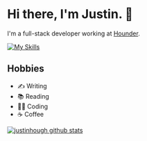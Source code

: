 # Hi there, I'm Justin. 👋

I'm a full-stack developer working at [Hounder](https://github.com/Hounder-Co).

[![My Skills](https://skillicons.dev/icons?i=vscode,bash,js,html,css,sass,cloudflare,docker,figma,git,mysql,nodejs,php,laravel,wordpress)](https://justinhough.com)

## Hobbies

- ✍️ Writing
- 📚 Reading
- 👨‍💻 Coding
- ☕ Coffee

[![justinhough github stats](https://github-readme-stats.vercel.app/api?username=justinhough&show_icons=true&count_private=true&theme=github_dark)]()

<!--
**justinhough/justinhough** is a ✨ _special_ ✨ repository because its `README.md` (this file) appears on your GitHub profile.

Here are some ideas to get you started:

- 🔭 I’m currently working on ...
- 🌱 I’m currently learning ...
- 👯 I’m looking to collaborate on ...
- 🤔 I’m looking for help with ...
- 💬 Ask me about ...
- 📫 How to reach me: ...
- 😄 Pronouns: ...
- ⚡ Fun fact: ...
-->
